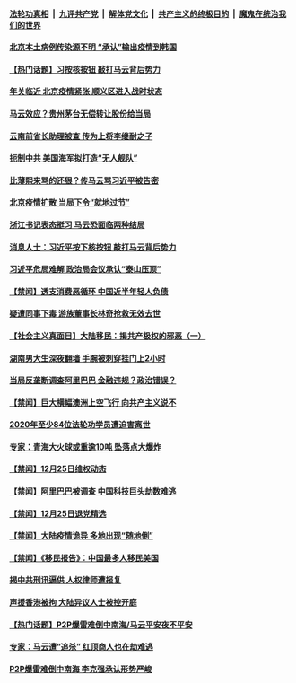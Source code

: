

####  [法轮功真相](../../../../basic/blob/master/README.md?t=12270631) &nbsp;|&nbsp; [九评共产党](../../../../9ping.md/blob/master/README.md?t=12270631) &nbsp;|&nbsp; [解体党文化](../../../../jtdwh.md/blob/master/README.md?t=12270631)  &nbsp;|&nbsp; [共产主义的终极目的](../../../../gczydzjmd.md/blob/master/README.md?t=12270631) &nbsp;|&nbsp; [魔鬼在统治我们的世界](../../../../mgztzwmdsj.md/blob/master/README.md?t=12270631) 

#### [北京本土病例传染源不明 “承认”输出疫情到韩国](../pages/prog204/a103018565.md?t=12270631) 

#### [【热门话题】习按核按钮 敲打马云背后势力](../pages/prog204/a103018351.md?t=12270631) 

#### [年关临近 北京疫情紧张 顺义区进入战时状态](../pages/prog204/a103018337.md?t=12270631) 

#### [马云效应？贵州茅台无偿转让股份给当局](../pages/prog204/a103018298.md?t=12270631) 

#### [云南前省长助理被查 传为上将李继耐之子](../pages/prog204/a103018299.md?t=12270631) 

#### [扼制中共 美国海军拟打造“无人舰队”](../pages/prog204/a103018249.md?t=12270631) 

#### [比薄熙来骂的还狠？传马云骂习近平被告密](../pages/prog204/a103018232.md?t=12270631) 

#### [北京疫情扩散 当局下令“就地过节”](../pages/prog204/a103018224.md?t=12270631) 

#### [浙江书记表态挺习 马云恐面临两种结局](../pages/prog204/a103018196.md?t=12270631) 

#### [消息人士：习近平按下核按钮 敲打马云背后势力](../pages/prog204/a103018197.md?t=12270631) 

#### [习近平危局难解 政治局会议承认“泰山压顶”](../pages/prog204/a103018164.md?t=12270631) 

#### [【禁闻】透支消费恶循环 中国近半年轻人负债](../pages/prog204/a103017901.md?t=12270631) 

#### [疑遭同事下毒 游族董事长林奇抢救无效去世](../pages/prog204/a103018153.md?t=12270631) 

#### [【社会主义真面目】大陆移民：揭共产极权的邪恶（一）](../pages/prog204/a103018112.md?t=12270631) 

#### [湖南男大生深夜翻墙 手腕被刺穿挂门上2小时](../pages/prog204/a103017736.md?t=12270631) 

#### [当局反垄断调查阿里巴巴 金融违规？政治错误？](../pages/prog204/a103018062.md?t=12270631) 

#### [【禁闻】巨大横幅澳洲上空飞行 向共产主义说不](../pages/prog204/a103017864.md?t=12270631) 

#### [2020年至少84位法轮功学员遭迫害离世](../pages/prog204/a103017972.md?t=12270631) 

#### [专家：青海大火球或重逾10吨 坠落点大爆炸](../pages/prog204/a103017975.md?t=12270631) 


#### [【禁闻】12月25日维权动态](../pages/prog204/a103017896.md?t=12270631) 

#### [【禁闻】阿里巴巴被调查 中国科技巨头劫数难逃](../pages/prog204/a103017883.md?t=12270631) 

#### [【禁闻】12月25日退党精选](../pages/prog204/a103017879.md?t=12270631) 

#### [【禁闻】大陆疫情诡异 多地出现“随地倒”](../pages/prog204/a103017862.md?t=12270631) 

#### [【禁闻】《移民报告》：中国最多人移民美国](../pages/prog204/a103017833.md?t=12270631) 

#### [揭中共刑讯逼供 人权律师遭报复](../pages/prog204/a103017759.md?t=12270631) 

#### [声援香港被拘 大陆异议人士被控开庭](../pages/prog204/a103017734.md?t=12270631) 

#### [【热门话题】P2P爆雷难倒中南海/马云平安夜不平安](../pages/prog204/a103017722.md?t=12270631) 

#### [专家：马云遭“追杀” 红顶商人也在劫难逃](../pages/prog204/a103017693.md?t=12270631) 

#### [P2P爆雷难倒中南海 李克强承认形势严峻](../pages/prog204/a103017653.md?t=12270631) 

